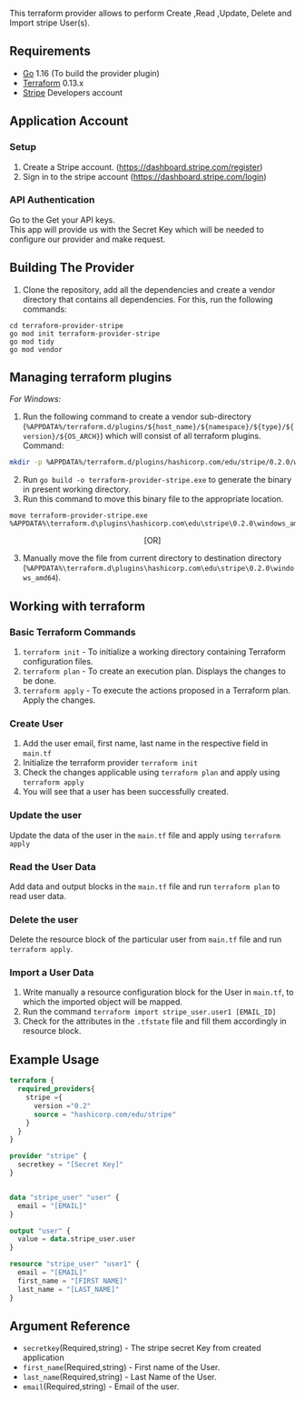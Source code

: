 This terraform provider allows to perform Create ,Read ,Update, Delete and Import stripe User(s). 


## Requirements

* [Go](https://golang.org/doc/install) 1.16 (To build the provider plugin)<br>
* [Terraform](https://www.terraform.io/downloads.html) 0.13.x <br/>
* [Stripe](https://stripe.com/docs/api) Developers account 

## Application Account

### Setup
1. Create a Stripe account. (https://dashboard.stripe.com/register)<br>
2. Sign in to the stripe account (https://dashboard.stripe.com/login)<br>

### API Authentication
Go to the Get your API keys.<br>
This app will provide us with the Secret Key which will be needed to configure our provider and make request. <br>

## Building The Provider
1. Clone the repository, add all the dependencies and create a vendor directory that contains all dependencies. For this, run the following commands: <br>
 ```golang
cd terraform-provider-stripe
go mod init terraform-provider-stripe
go mod tidy
go mod vendor
```

## Managing terraform plugins
*For Windows:*
1. Run the following command to create a vendor sub-directory (`%APPDATA%/terraform.d/plugins/${host_name}/${namespace}/${type}/${version}/${OS_ARCH}`) which will consist of all terraform plugins. <br> 
Command: 
```bash
mkdir -p %APPDATA%/terraform.d/plugins/hashicorp.com/edu/stripe/0.2.0/windows_amd64
```
2. Run `go build -o terraform-provider-stripe.exe` to generate the binary in present working directory. <br>
3. Run this command to move this binary file to the appropriate location.
 ```
 move terraform-provider-stripe.exe %APPDATA%\terraform.d\plugins\hashicorp.com\edu\stripe\0.2.0\windows_amd64
 ``` 
<p align="center">[OR]</p>
 
3. Manually move the file from current directory to destination directory (`%APPDATA%\terraform.d\plugins\hashicorp.com\edu\stripe\0.2.0\windows_amd64`).<br>

## Working with terraform

### Basic Terraform Commands
1. `terraform init` - To initialize a working directory containing Terraform configuration files.
2. `terraform plan` - To create an execution plan. Displays the changes to be done.
3. `terraform apply` - To execute the actions proposed in a Terraform plan. Apply the changes.

### Create User
1. Add the user email, first name, last name in the respective field in `main.tf`
2. Initialize the terraform provider `terraform init`
3. Check the changes applicable using `terraform plan` and apply using `terraform apply`
4. You will see that a user has been successfully created.

### Update the user
Update the data of the user in the `main.tf` file and apply using `terraform apply`

### Read the User Data
Add data and output blocks in the `main.tf` file and run `terraform plan` to read user data.

### Delete the user
Delete the resource block of the particular user from `main.tf` file and run `terraform apply`.

### Import a User Data
1. Write manually a resource configuration block for the User in `main.tf`, to which the imported object will be mapped.
2. Run the command `terraform import stripe_user.user1 [EMAIL_ID]`
3. Check for the attributes in the `.tfstate` file and fill them accordingly in resource block.

## Example Usage
```terraform
terraform {
  required_providers{
    stripe ={
      version ="0.2"
      source = "hashicorp.com/edu/stripe"
    }
  }
}

provider "stripe" {
  secretkey = "[Secret Key]"
}


data "stripe_user" "user" {
  email = "[EMAIL]"
}

output "user" {
  value = data.stripe_user.user
}

resource "stripe_user" "user1" {
  email = "[EMAIL]"
  first_name = "[FIRST NAME]"
  last_name = "[LAST_NAME]"
}
```
## Argument Reference

* `secretkey`(Required,string)     - The stripe secret Key from created application
* `first_name`(Required,string) - First name of the User.
* `last_name`(Required,string)  - Last Name of the User.
* `email`(Required,string)         - Email of the user.
